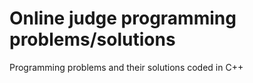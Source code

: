 # Online judge programming problems/solutions
Programming problems and their solutions coded in C++
